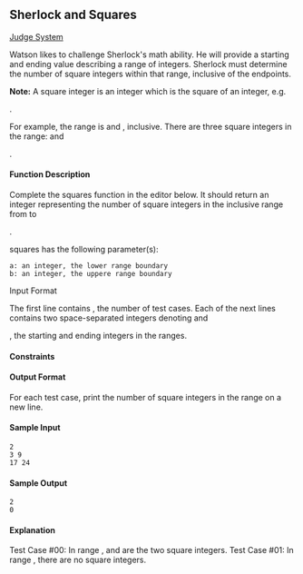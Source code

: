 ## Sherlock and Squares

[Judge System]()

Watson likes to challenge Sherlock's math ability. He will provide a starting and ending value describing a range of integers. Sherlock must determine the number of square integers within that range, inclusive of the endpoints.

**Note:** A square integer is an integer which is the square of an integer, e.g.

.

For example, the range is
and , inclusive. There are three square integers in the range: and

.

#### Function Description

Complete the squares function in the editor below. It should return an integer representing the number of square integers in the inclusive range from
to

.

squares has the following parameter(s):

    a: an integer, the lower range boundary
    b: an integer, the uppere range boundary

Input Format

The first line contains
, the number of test cases.
Each of the next lines contains two space-separated integers denoting and

, the starting and ending integers in the ranges.

#### Constraints


#### Output Format

For each test case, print the number of square integers in the range on a new line.

#### Sample Input
```
2
3 9
17 24
```
#### Sample Output
```
2
0
```
#### Explanation

Test Case #00: In range
, and are the two square integers.
Test Case #01: In range , there are no square integers. 
